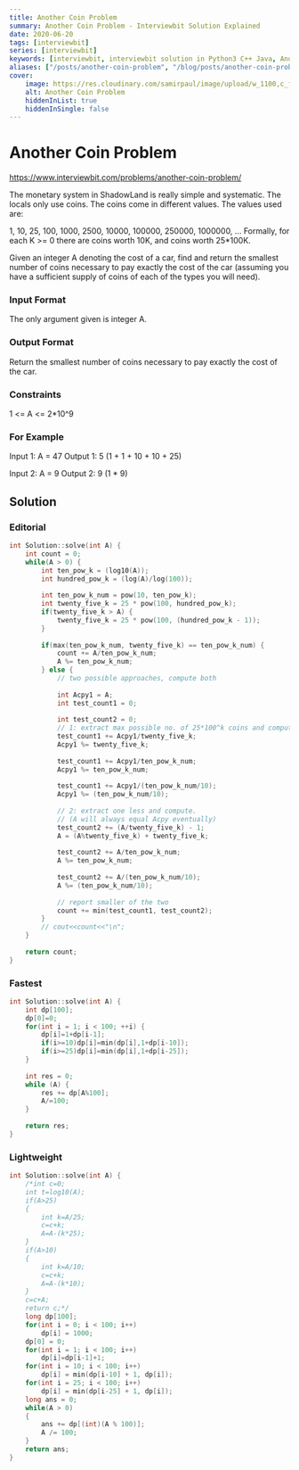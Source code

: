 ```yaml
---
title: Another Coin Problem
summary: Another Coin Problem - Interviewbit Solution Explained
date: 2020-06-20
tags: [interviewbit]
series: [interviewbit]
keywords: [interviewbit, interviewbit solution in Python3 C++ Java, Another Coin Problem solution]
aliases: ["/posts/another-coin-problem", "/blog/posts/another-coin-problem", "/another-coin-problem"]
cover:
    image: https://res.cloudinary.com/samirpaul/image/upload/w_1100,c_fit,co_rgb:FFFFFF,l_text:Arial_70_bold:Another Coin Problem - Solution Explained/problem-solving.webp
    alt: Another Coin Problem
    hiddenInList: true
    hiddenInSingle: false
---
```


# Another Coin Problem

https://www.interviewbit.com/problems/another-coin-problem/

The monetary system in ShadowLand is really simple and systematic. The locals only use coins. 
The coins come in different values. The values used are:

1, 10, 25, 100, 1000, 2500, 10000, 100000, 250000, 1000000, ...
Formally, for each K >= 0 there are coins worth 10K, and coins worth 25*100K.

Given an integer A denoting the cost of a car, 
find and return the smallest number of coins necessary to pay exactly the cost of the car 
(assuming you have a sufficient supply of coins of each of the types you will need).


### Input Format

The only argument given is integer A.

### Output Format

Return the smallest number of coins necessary to pay exactly the cost of the car.

### Constraints

1 <= A <= 2*10^9

### For Example

Input 1:
    A = 47
Output 1:
    5   (1 + 1 + 10 + 10 + 25)

Input 2:
    A = 9
Output 2:
    9   (1 * 9)

## Solution

### Editorial
```cpp
int Solution::solve(int A) {
    int count = 0;
    while(A > 0) {
        int ten_pow_k = (log10(A));
        int hundred_pow_k = (log(A)/log(100));
        
        int ten_pow_k_num = pow(10, ten_pow_k);
        int twenty_five_k = 25 * pow(100, hundred_pow_k);
        if(twenty_five_k > A) {
            twenty_five_k = 25 * pow(100, (hundred_pow_k - 1));
        }
        
        if(max(ten_pow_k_num, twenty_five_k) == ten_pow_k_num) {
            count += A/ten_pow_k_num;
            A %= ten_pow_k_num;
        } else {
            // two possible approaches, compute both
            
            int Acpy1 = A;
            int test_count1 = 0;
            
            int test_count2 = 0;
            // 1: extract max possible no. of 25*100^k coins and compute
            test_count1 += Acpy1/twenty_five_k;
            Acpy1 %= twenty_five_k;
            
            test_count1 += Acpy1/ten_pow_k_num;
            Acpy1 %= ten_pow_k_num;
            
            test_count1 += Acpy1/(ten_pow_k_num/10);
            Acpy1 %= (ten_pow_k_num/10);
            
            // 2: extract one less and compute. 
            // (A will always equal Acpy eventually)
            test_count2 += (A/twenty_five_k) - 1;
            A = (A%twenty_five_k) + twenty_five_k;
            
            test_count2 += A/ten_pow_k_num;
            A %= ten_pow_k_num;
            
            test_count2 += A/(ten_pow_k_num/10);
            A %= (ten_pow_k_num/10);
            
            // report smaller of the two
            count += min(test_count1, test_count2);
        }
        // cout<<count<<"\n";
    }
    
    return count;
}
```

### Fastest
```cpp
int Solution::solve(int A) {
    int dp[100];
    dp[0]=0;
    for(int i = 1; i < 100; ++i) {
        dp[i]=1+dp[i-1];
        if(i>=10)dp[i]=min(dp[i],1+dp[i-10]);
        if(i>=25)dp[i]=min(dp[i],1+dp[i-25]);
    }
    
    int res = 0;
    while (A) {
        res += dp[A%100];
        A/=100;
    }
    
    return res;
}
```

### Lightweight
```cpp
int Solution::solve(int A) {
    /*int c=0;
    int t=log10(A);
    if(A>25)
    {
        int k=A/25;
        c=c+k;
        A=A-(k*25);
    }
    if(A>10)
    {
        int k=A/10;
        c=c+k;
        A=A-(k*10);
    }
    c=c+A;
    return c;*/
    long dp[100];
    for(int i = 0; i < 100; i++)    
        dp[i] = 1000;
    dp[0] = 0;
    for(int i = 1; i < 100; i++)    
        dp[i]=dp[i-1]+1;
    for(int i = 10; i < 100; i++)    
        dp[i] = min(dp[i-10] + 1, dp[i]);
    for(int i = 25; i < 100; i++)    
        dp[i] = min(dp[i-25] + 1, dp[i]);
    long ans = 0;
    while(A > 0) 
    {
        ans += dp[(int)(A % 100)];
        A /= 100;
    }
    return ans;
}
```
